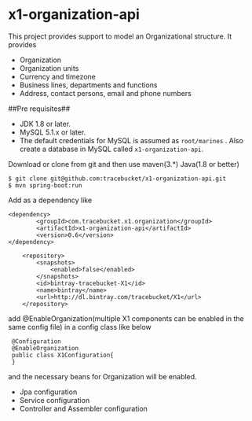 # x1-organization-api

This project provides support to model an Organizational structure. It provides
 - Organization
 - Organization units
 - Currency and timezone
 - Business lines, departments and functions
 - Address, contact persons, email and phone numbers
 

##Pre requisites##
 - JDK 1.8 or later. 
 - MySQL 5.1.x or later. 
 - The default credentials for MySQL is assumed as `root/marines` . Also create a database in MySQL called `x1-organization-api`. 

Download or clone from git and then use maven(3.*) Java(1.8 or better)

    $ git clone git@github.com:tracebucket/x1-organization-api.git
    $ mvn spring-boot:run 
    
Add as a dependency like

    <dependency>
            <groupId>com.tracebucket.x1.organization</groupId>
            <artifactId>x1-organization-api</artifactId>
            <version>0.6</version>
    </dependency>
        
        <repository>
            <snapshots>
                <enabled>false</enabled>
            </snapshots>
            <id>bintray-tracebucket-X1</id>
            <name>bintray</name>
            <url>http://dl.bintray.com/tracebucket/X1</url>
        </repository>
        
 add @EnableOrganization(multiple X1 components can be enabled in the same config file) in a config class like below
 
     @Configuration
     @EnableOrganization
     public class X1Configuration{
     }
     
 
and the necessary beans for Organization will be enabled. 

 - Jpa configuration
 - Service configuration
 - Controller and Assembler configuration
